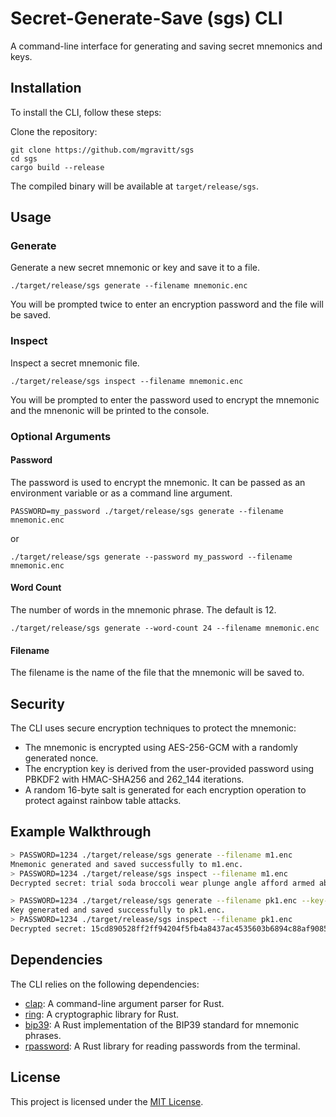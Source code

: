 # Secret-Generate-Save (sgs) CLI

A command-line interface for generating and saving secret mnemonics and keys.

## Installation

To install the CLI, follow these steps:

Clone the repository:
```
git clone https://github.com/mgravitt/sgs
cd sgs
cargo build --release
```
The compiled binary will be available at `target/release/sgs`.

## Usage
### Generate
Generate a new secret mnemonic or key and save it to a file.
```
./target/release/sgs generate --filename mnemonic.enc
```
You will be prompted twice to enter an encryption password and the file will be saved. 

### Inspect
Inspect a secret mnemonic file.
```
./target/release/sgs inspect --filename mnemonic.enc
```
You will be prompted to enter the password used to encrypt the mnemonic and the mnenonic will be printed to the console. 

### Optional Arguments
#### Password
The password is used to encrypt the mnemonic. It can be passed as an environment variable or as a command line argument.
```
PASSWORD=my_password ./target/release/sgs generate --filename mnemonic.enc
```
or
```
./target/release/sgs generate --password my_password --filename mnemonic.enc
```
#### Word Count
The number of words in the mnemonic phrase. The default is 12. 
```
./target/release/sgs generate --word-count 24 --filename mnemonic.enc
```

#### Filename
The filename is the name of the file that the mnemonic will be saved to.

## Security

The CLI uses secure encryption techniques to protect the mnemonic:

- The mnemonic is encrypted using AES-256-GCM with a randomly generated nonce.
- The encryption key is derived from the user-provided password using PBKDF2 with HMAC-SHA256 and 262_144 iterations.
- A random 16-byte salt is generated for each encryption operation to protect against rainbow table attacks.

## Example Walkthrough
```sh
> PASSWORD=1234 ./target/release/sgs generate --filename m1.enc
Mnemonic generated and saved successfully to m1.enc.
> PASSWORD=1234 ./target/release/sgs inspect --filename m1.enc
Decrypted secret: trial soda broccoli wear plunge angle afford armed able good symptom mountain

> PASSWORD=1234 ./target/release/sgs generate --filename pk1.enc --key-type private-key --overwrite
Key generated and saved successfully to pk1.enc.
> PASSWORD=1234 ./target/release/sgs inspect --filename pk1.enc
Decrypted secret: 15cd890528ff2ff94204f5fb4a8437ac4535603b6894c88af908565d863250dd
```

## Dependencies

The CLI relies on the following dependencies:

- [clap](https://crates.io/crates/clap): A command-line argument parser for Rust.
- [ring](https://crates.io/crates/ring): A cryptographic library for Rust.
- [bip39](https://crates.io/crates/bip39): A Rust implementation of the BIP39 standard for mnemonic phrases.
- [rpassword](https://crates.io/crates/rpassword): A Rust library for reading passwords from the terminal.

## License

This project is licensed under the [MIT License](LICENSE).